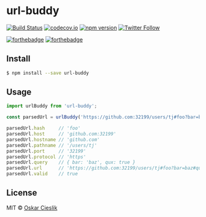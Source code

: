 # url-buddy

[![Build Status](https://travis-ci.org/rpunkfu/url-buddy.svg?branch=master)](https://travis-ci.org/rpunkfu/url-buddy)
[![codecov.io](https://codecov.io/github/rpunkfu/url-buddy/coverage.svg?branch=master)](https://codecov.io/github/rpunkfu/url-buddy?branch=master)
[![npm version](https://badge.fury.io/js/url-buddy.svg)](https://www.npmjs.com/package/url-buddy)
[![Twitter Follow](https://img.shields.io/twitter/follow/rpunkfu.svg?style=social)](https://twitter.com/rpunkfu)

[![forthebadge](http://forthebadge.com/images/badges/built-with-love.svg)](https://github.com/rpunkfu/url-buddy) 
[![forthebadge](http://forthebadge.com/images/badges/gluten-free.svg)](https://github.com/rpunkfu/url-buddy)

## Install

```bash
$ npm install --save url-buddy
```

## Usage

```js
import urlBuddy from 'url-buddy';

const parsedUrl = urlBuddy('https://github.com:32199/users/tj#foo?bar=baz#qux');

parsedUrl.hash     // 'foo'
parsedUrl.host     // 'github.com:32199'
parsedUrl.hostname // 'github.com'
parsedUrl.pathname // '/users/tj'
parsedUrl.port     // '32199'
parsedUrl.protocol // 'https'
parsedUrl.query    // { bar: 'baz', qux: true }
parsedUrl.url      // 'https://github.com:32199/users/tj#foo?bar=baz#qux'
parsedUrl.valid    // true
```

## License

MIT © [Oskar Cieslik](https://tldrlegal.com/license/mit-license)
